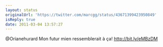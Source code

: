 ```yaml
---
layout: status
originalUrl: 'https://twitter.com/marcgg/status/43671399423950849'
isReply: true
date: 2011-03-04 13:57:27
---
```


@Orianehurard Mon futur mien ressemblerait à ça! http://bit.ly/eMBzDM
